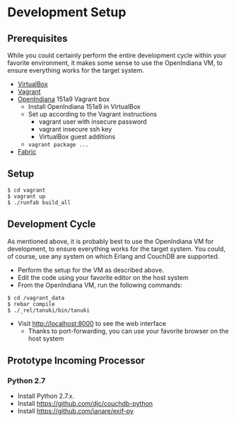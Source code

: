 # Development Setup

## Prerequisites

While you could certainly perform the entire development cycle within your favorite environment, it makes some sense to use the OpenIndiana VM, to ensure everything works for the target system.

* [VirtualBox](https://www.virtualbox.org)
* [Vagrant](http://www.vagrantup.com)
* [OpenIndiana](http://openindiana.org) 151a9 Vagrant box
    * Install OpenIndiana 151a9 in VirtualBox
    * Set up according to the Vagrant instructions
        * vagrant user with insecure password
        * vagrant insecure ssh key
        * VirtualBox guest additions
    * `vagrant package ...`
* [Fabric](http://www.fabfile.org)

## Setup

```
$ cd vagrant
$ vagrant up
$ ./runfab build_all
```

## Development Cycle

As mentioned above, it is probably best to use the OpenIndiana VM for development, to ensure everything works for the target system. You could, of course, use any system on which Erlang and CouchDB are supported.

* Perform the setup for the VM as described above.
* Edit the code using your favorite editor on the host system
* From the OpenIndiana VM, run the following commands:
```
$ cd /vagrant_data
$ rebar compile
$ ./_rel/tanuki/bin/tanuki
```
* Visit [http://localhost:8000](http://localhost:8000) to see the web interface
    * Thanks to port-forwarding, you can use your favorite browser on the host system

## Prototype Incoming Processor

### Python 2.7

* Install Python 2.7.x.
* Install https://github.com/djc/couchdb-python
* Install https://github.com/ianare/exif-py
